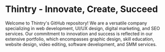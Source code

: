 # Thintry - Innovate, Create, Succeed

Welcome to Thintry's GitHub repository! We are a versatile company specializing in web development, UI/UX design, digital marketing, and SEO services. Our commitment to innovation and success is reflected in our extensive portfolio, which encompasses graphic design, skill education, website design, video editing, software development, and SMM services.
